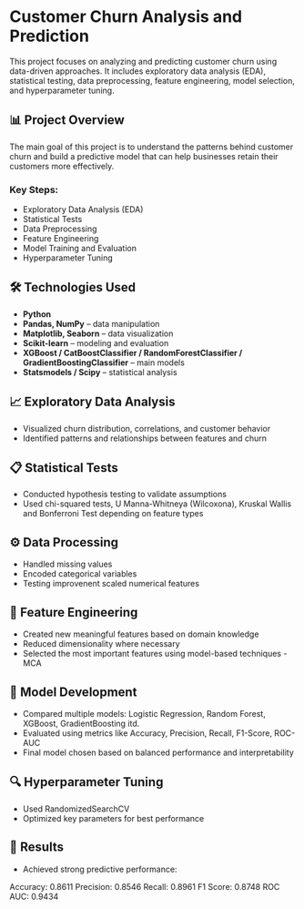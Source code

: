 # Customer Churn Analysis and Prediction

This project focuses on analyzing and predicting customer churn using data-driven approaches. It includes exploratory data analysis (EDA), statistical testing, data preprocessing, feature engineering, model selection, and hyperparameter tuning.

## 📊 Project Overview

The main goal of this project is to understand the patterns behind customer churn and build a predictive model that can help businesses retain their customers more effectively.

### Key Steps:
- Exploratory Data Analysis (EDA)
- Statistical Tests
- Data Preprocessing
- Feature Engineering
- Model Training and Evaluation
- Hyperparameter Tuning

## 🛠️ Technologies Used

- **Python**  
- **Pandas, NumPy** – data manipulation  
- **Matplotlib, Seaborn** – data visualization  
- **Scikit-learn** – modeling and evaluation  
- **XGBoost / CatBoostClassifier / RandomForestClassifier / GradientBoostingClassifier** – main models  
- **Statsmodels / Scipy** – statistical analysis  

## 📈 Exploratory Data Analysis

- Visualized churn distribution, correlations, and customer behavior
- Identified patterns and relationships between features and churn

## 📋 Statistical Tests

- Conducted hypothesis testing to validate assumptions
- Used chi-squared tests, U Manna-Whitneya (Wilcoxona), Kruskal Wallis and Bonferroni Test depending on feature types

## ⚙️ Data Processing

- Handled missing values
- Encoded categorical variables
- Testing improvenent scaled numerical features

## 🧠 Feature Engineering

- Created new meaningful features based on domain knowledge
- Reduced dimensionality where necessary
- Selected the most important features using model-based techniques - MCA

## 🤖 Model Development

- Compared multiple models: Logistic Regression, Random Forest, XGBoost, GradientBoosting itd.
- Evaluated using metrics like Accuracy, Precision, Recall, F1-Score, ROC-AUC
- Final model chosen based on balanced performance and interpretability

## 🔍 Hyperparameter Tuning

- Used RandomizedSearchCV
- Optimized key parameters for best performance 

## 🚀 Results

- Achieved strong predictive performance:
  
Accuracy: 0.8611
Precision: 0.8546
Recall: 0.8961
F1 Score: 0.8748
ROC AUC: 0.9434
